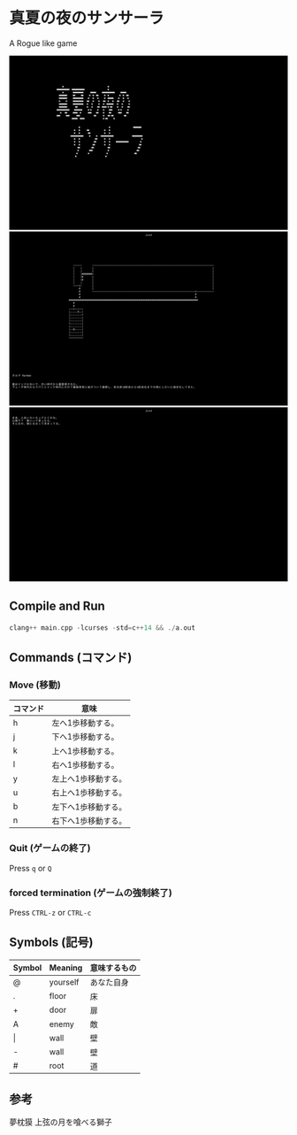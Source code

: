 # 真夏の夜のサンサーラ
A Rogue like game

![プレイ画面1](https://github.com/Cassin01/rogue/blob/images/00.png)
![プレイ画面2](https://github.com/Cassin01/rogue/blob/images/02.png)
![プレイ画面3](https://github.com/Cassin01/rogue/blob/images/03.png)


## Compile and Run

```c++
clang++ main.cpp -lcurses -std=c++14 && ./a.out
```

## Commands (コマンド)
### Move (移動)

|コマンド|意味|
|-|-|
|h| 	左へ1歩移動する。|
|j| 	下へ1歩移動する。|
|k| 	上へ1歩移動する。|
|l| 	右へ1歩移動する。|
|y| 	左上へ1歩移動する。|
|u| 	右上へ1歩移動する。|
|b| 	左下へ1歩移動する。|
|n| 	右下へ1歩移動する。|


### Quit (ゲームの終了)
Press ``q`` or ``Q``

### forced termination (ゲームの強制終了)
Press ``CTRL-z`` or ``CTRL-c``

## Symbols (記号)
| Symbol | Meaning  |意味するもの |
|--------|----------|-----------|
| @      | yourself |あなた自身  |
| .      | floor    |床   |      
| +      | door     |扉|
| A      | enemy    |敵|
| \|     | wall     |壁|
| -      | wall     |壁|
| #      | root     |道|

## 参考
夢枕獏 上弦の月を喰べる獅子
